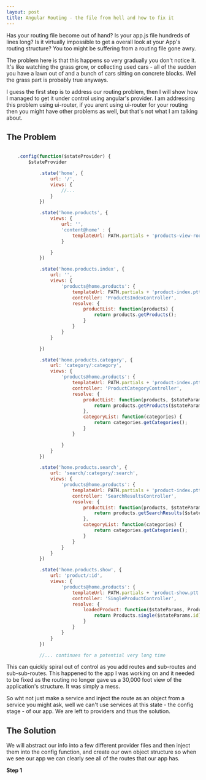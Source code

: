 ```yaml
---
layout: post
title: Angular Routing - the file from hell and how to fix it
---
```


Has your routing file become out of hand? Is your app.js file hundreds of lines long? Is it virtually impossible to get a overall look at your App's routing structure?
You too might be suffering from a routing file gone awry.

The problem here is that this happens so very gradually you don't notice it. It's like watching the grass grow, or collecting used cars - all of the sudden you have a lawn out of
and a bunch of cars sitting on concrete blocks. Well the grass part is probably true anyways.

I guess the first step is to address our routing problem, then I will show how I managed to get it under control using angular's provider. I am addressing this problem using ui-router,
if you arent using ui-router for your routing then you might have other problems as well, but that's not what I am talking about.

## The Problem

```javascript

	.config(function($stateProvider) {
		$stateProvider

			.state('home', {
				url: '/',
				views: {
					//...
				}
			})

			.state('home.products', {
				views: {
					url: '',
					'content@home' : {
						templateUrl: PATH.partials + 'products-view-root.ptt.html'
					}

				}
			})

			.state('home.products.index', {
				url: '',
				views: {
					'products@home.products': {
						templateUrl: PATH.partials + 'product-index.ptt.html',
						controller: 'ProductsIndexController',
						resolve: {
							productList: function(products) {
								return products.getProducts();
							}
						}
					}
				}

			})

			.state('home.products.category', {
				url: 'category/:category',
				views: {
					'products@home.products': {
						templateUrl: PATH.partials + 'product-index.ptt.html',
						controller: 'ProductCategoryController',
						resolve: {
							productList: function(products, $stateParams) {
								return products.getProducts($stateParams.category);
							},
							categoryList: function(categories) {
								return categories.getCategories();
							}
						}

					}
				}
			})

			.state('home.products.search', {
				url: 'search/:category/:search',
				views: {
					'products@home.products': {
						templateUrl: PATH.partials + 'product-index.ptt.html',
						controller: 'SearchResultsController',
						resolve: {
							productList: function(products, $stateParams) {
								return products.getSearchResults($stateParams.category, $stateParams.search);
							},
							categoryList: function(categories) {
								return categories.getCategories();
							}
						}
					}
				}
			})

			.state('home.products.show', {
				url: 'product/:id',
				views: {
					'products@home.products': {
						templateUrl: PATH.partials + 'product-show.ptt.html',
						controller: 'SingleProductController',
						resolve: {
							loadedProduct: function($stateParams, Products) {
								return Products.single($stateParams.id);
							}
						}
					}
				}
			})

			//... continues for a potential very long time

```

This can quickly spiral out of control as you add routes and sub-routes and sub-sub-routes. This happened to the app I was working on and it needed to be fixed as the routing no longer gave
us a 30,000 foot view of the application's structure. It was simply a mess.

So wht not just make a service and inject the route as an object from a service you might ask, well we can't use services at this state - the config stage - of our app. We are left to providers
and thus the solution.


## The Solution

We will abstract our info into a few different provider files and then inject them into the config function, and create our own object structure so when we see our app we can clearly see
all of the routes that our app has.

**Step 1**






